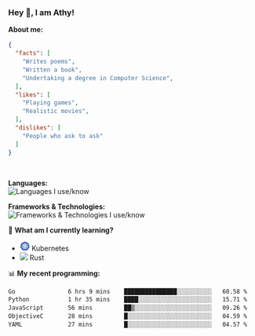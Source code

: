 ### Hey 👋, I am Athy!<br>

**About me:**


```json
{
  "facts": [
    "Writes poems",
    "Written a book",
    "Undertaking a degree in Computer Science",
  ],
  "likes": [
    "Playing games",
    "Realistic movies",
  ],
  "dislikes": [
    "People who ask to ask"
  ]
}
```
<br>


**Languages:**<br>
![Languages I use/know](https://skillicons.dev/icons?i=go,js,py,html,lua,java)

**Frameworks & Technologies:**<br />
![Frameworks & Technologies I use/know](https://skillicons.dev/icons?i=nodejs,nextjs,ts,react,express,docker,kubernetes,mysql,postgresql,mongodb,git,github,tailwind,prisma)

📙 **What am I currently learning?**

- <img height="20" src="https://github.com/devicons/devicon/blob/master/icons/kubernetes/kubernetes-plain.svg" />  Kubernetes
- <img height="20" src="https://cdn.jsdelivr.net/gh/devicons/devicon/icons/rust/rust-plain.svg" /> Rust

📊 **My recent programming:**

<!--START_SECTION:waka-->

```txt
Go               6 hrs 9 mins    ███████████████░░░░░░░░░░   60.58 %
Python           1 hr 35 mins    ████░░░░░░░░░░░░░░░░░░░░░   15.71 %
JavaScript       56 mins         ██▒░░░░░░░░░░░░░░░░░░░░░░   09.26 %
ObjectiveC       28 mins         █░░░░░░░░░░░░░░░░░░░░░░░░   04.59 %
YAML             27 mins         █░░░░░░░░░░░░░░░░░░░░░░░░   04.57 %
```

<!--END_SECTION:waka-->
